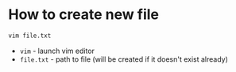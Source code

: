 # How to create new file

```bash
vim file.txt
```

- `vim` - launch vim editor
- `file.txt` - path to file (will be created if it doesn't exist already)


